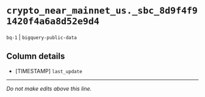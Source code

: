 # `crypto_near_mainnet_us._sbc_8d9f4f91420f4a6a8d52e9d4`
`bq-1` | `bigquery-public-data`

## Column details
* [TIMESTAMP] `last_update`

-------------------------------------------------------------------------------
*Do not make edits above this line.*
